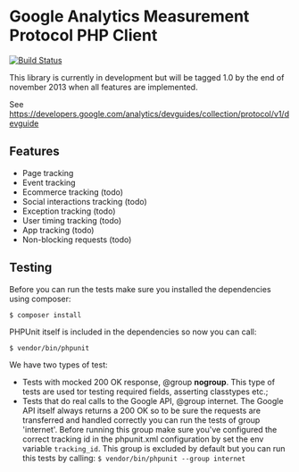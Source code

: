 Google Analytics Measurement Protocol PHP Client
===========================================================================================

[![Build Status](https://travis-ci.org/krizon/php-ga-measurement-protocol.png?branch=master)](https://travis-ci.org/krizon/php-ga-measurement-protocol)

This library is currently in development but will be tagged 1.0 by the end of november 2013 when all
features are implemented.

See https://developers.google.com/analytics/devguides/collection/protocol/v1/devguide

Features
-------------------------------------------------------------------------------------------
- Page tracking
- Event tracking
- Ecommerce tracking (todo)
- Social interactions tracking (todo)
- Exception tracking (todo)
- User timing tracking (todo)
- App tracking (todo)
- Non-blocking requests (todo)

Testing
-------------------------------------------------------------------------------------------
Before you can run the tests make sure you installed the dependencies using composer:

```$ composer install```

PHPUnit itself is included in the dependencies so now you can call:

```$ vendor/bin/phpunit```

We have two types of test:

* Tests with mocked 200 OK response, @group __nogroup__. This type of tests are used tor testing required fields,
asserting classtypes etc.;
* Tests that do real calls to the Google API, @group internet. The Google API itself always returns a 200 OK so to
be sure the requests are transferred and handled correctly you can run the tests of group 'internet'. Before running
this group make sure you've configured the correct tracking id in the phpunit.xml configuration by set the env variable
```tracking_id```. This group is excluded by default but you can run this tests by calling:
```$ vendor/bin/phpunit --group internet```
